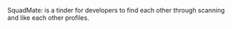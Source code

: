 SquadMate: is a tinder for developers to find each other through scanning and like each other profiles.